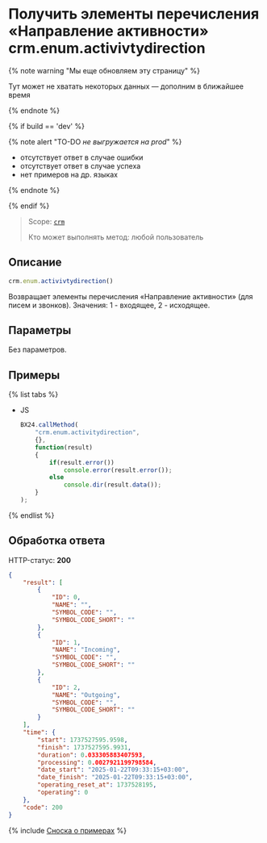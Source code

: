 # Получить элементы перечисления «Направление активности» crm.enum.activivtydirection

{% note warning "Мы еще обновляем эту страницу" %}

Тут может не хватать некоторых данных — дополним в ближайшее время

{% endnote %}

{% if build == 'dev' %}

{% note alert "TO-DO _не выгружается на prod_" %}

- отсутствует ответ в случае ошибки
- отсутствует ответ в случае успеха
- нет примеров на др. языках
  
{% endnote %}

{% endif %}

> Scope: [`crm`](../../../scopes/permissions.md)
>
> Кто может выполнять метод: любой пользователь

## Описание

```js
crm.enum.activivtydirection()
```

Возвращает элементы перечисления «Направление активности» (для писем и звонков). Значения: 1 - входящее, 2 - исходящее.

## Параметры

Без параметров.

## Примеры

{% list tabs %}

- JS
  
    ```javascript
    BX24.callMethod(
        "crm.enum.activitydirection",
        {},
        function(result)
        {
            if(result.error())
                console.error(result.error());
            else
                console.dir(result.data());
        }
    );
    ```

{% endlist %}

## Обработка ответа

HTTP-статус: **200**

```json
{
    "result": [
        {
            "ID": 0,
            "NAME": "",
            "SYMBOL_CODE": "",
            "SYMBOL_CODE_SHORT": ""
        },
        {
            "ID": 1,
            "NAME": "Incoming",
            "SYMBOL_CODE": "",
            "SYMBOL_CODE_SHORT": ""
        },
        {
            "ID": 2,
            "NAME": "Outgoing",
            "SYMBOL_CODE": "",
            "SYMBOL_CODE_SHORT": ""
        }
    ],
    "time": {
        "start": 1737527595.9598,
        "finish": 1737527595.9931,
        "duration": 0.033305883407593,
        "processing": 0.0027921199798584,
        "date_start": "2025-01-22T09:33:15+03:00",
        "date_finish": "2025-01-22T09:33:15+03:00",
        "operating_reset_at": 1737528195,
        "operating": 0
    },
    "code": 200
}
```


{% include [Сноска о примерах](../../../../_includes/examples.md) %}
